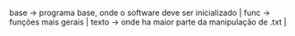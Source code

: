 base -> programa base, onde o software deve ser inicializado |
func -> funções mais gerais |
texto -> onde ha maior parte da manipulação de .txt |
